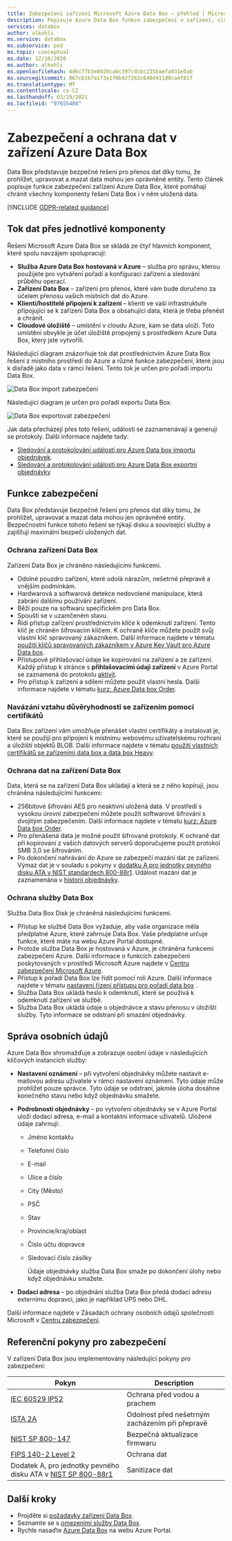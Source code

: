 ```yaml
---
title: Zabezpečení zařízení Microsoft Azure Data Box – přehled | Microsoft Docs
description: Popisuje Azure Data Box funkce zabezpečení v zařízení, službě a datech, která se nachází v Data Box.
services: databox
author: alkohli
ms.service: databox
ms.subservice: pod
ms.topic: conceptual
ms.date: 12/16/2020
ms.author: alkohli
ms.openlocfilehash: 4d6c77b3e8920cabc397cdcbc235baefa031e5ab
ms.sourcegitcommit: 867cb1b7a1f3a1f0b427282c648d411d0ca4f81f
ms.translationtype: MT
ms.contentlocale: cs-CZ
ms.lasthandoff: 03/19/2021
ms.locfileid: "97655488"
---
```

# <a name="azure-data-box-security-and-data-protection"></a>Zabezpečení a ochrana dat v zařízení Azure Data Box

Data Box představuje bezpečné řešení pro přenos dat díky tomu, že prohlížet, upravovat a mazat data mohou jen oprávněné entity. Tento článek popisuje funkce zabezpečení zařízení Azure Data Box, které pomáhají chránit všechny komponenty řešení Data Box i v něm uložená data.

[!INCLUDE [GDPR-related guidance](../../includes/gdpr-intro-sentence.md)]

## <a name="data-flow-through-components"></a>Tok dat přes jednotlivé komponenty

Řešení Microsoft Azure Data Box se skládá ze čtyř hlavních komponent, které spolu navzájem spolupracují:

- **Služba Azure Data Box hostovaná v Azure** – služba pro správu, kterou použijete pro vytváření pořadí a konfiguraci zařízení a sledování průběhu operací.
- **Zařízení Data Box** – zařízení pro přenos, které vám bude doručeno za účelem přenosu vašich místních dat do Azure.
- **Klienti/hostitelé připojení k zařízení** – klienti ve vaší infrastruktuře připojující se k zařízení Data Box a obsahující data, která je třeba přenést a chránit.
- **Cloudové úložiště** – umístění v cloudu Azure, kam se data uloží. Toto umístění obvykle je účet úložiště propojený s prostředkem Azure Data Box, který jste vytvořili.

Následující diagram znázorňuje tok dat prostřednictvím Azure Data Box řešení z místního prostředí do Azure a různé funkce zabezpečení, které jsou k disřadě jako data v rámci řešení. Tento tok je určen pro pořadí importu Data Box.

![Data Box import zabezpečení](media/data-box-security/data-box-security-import.png)

Následující diagram je určen pro pořadí exportu Data Box.

![Data Box exportovat zabezpečení](media/data-box-security/data-box-security-export.png)

Jak data přecházejí přes toto řešení, události se zaznamenávají a generují se protokoly. Další informace najdete tady:

- [Sledování a protokolování událostí pro Azure Data box importu objednávek](data-box-logs.md).
- [Sledování a protokolování událostí pro Azure Data Box exportní objednávky](data-box-export-logs.md)

## <a name="security-features"></a>Funkce zabezpečení

Data Box představuje bezpečné řešení pro přenos dat díky tomu, že prohlížet, upravovat a mazat data mohou jen oprávněné entity. Bezpečnostní funkce tohoto řešení se týkají disku a související služby a zajišťují maximální bezpečí uložených dat.

### <a name="data-box-device-protection"></a>Ochrana zařízení Data Box

Zařízení Data Box je chráněno následujícími funkcemi.

- Odolné pouzdro zařízení, které odolá nárazům, nešetrné přepravě a vnějším podmínkám. 
- Hardwarová a softwarová detekce nedovolené manipulace, která zabrání dalšímu používání zařízení.
- Běží pouze na softwaru specifickém pro Data Box.
- Spouští se v uzamčeném stavu.
- Řídí přístup zařízení prostřednictvím klíče k odemknutí zařízení. Tento klíč je chráněn šifrovacím klíčem. K ochraně klíče můžete použít svůj vlastní klíč spravovaný zákazníkem. Další informace najdete v tématu [použití klíčů spravovaných zákazníkem v Azure Key Vault pro Azure Data box](data-box-customer-managed-encryption-key-portal.md).
- Přístupové přihlašovací údaje ke kopírování na zařízení a ze zařízení. Každý přístup k stránce s **přihlašovacími údaji zařízení** v Azure Portal se zaznamená do protokolu [aktivit](data-box-logs.md#query-activity-logs-during-setup).
- Pro přístup k zařízení a sdílení můžete použít vlastní hesla. Další informace najdete v tématu [kurz: Azure Data box Order](data-box-deploy-ordered.md).

### <a name="establish-trust-with-the-device-via-certificates"></a>Navázání vztahu důvěryhodnosti se zařízením pomocí certifikátů

Data Box zařízení vám umožňuje přenášet vlastní certifikáty a instalovat je, které se použijí pro připojení k místnímu webovému uživatelskému rozhraní a úložišti objektů BLOB. Další informace najdete v tématu [použití vlastních certifikátů se zařízeními data box a data box Heavy](data-box-bring-your-own-certificates.md).

### <a name="data-box-data-protection"></a>Ochrana dat na zařízení Data Box

Data, která se na zařízení Data Box ukládají a která se z něho kopírují, jsou chráněna následujícími funkcemi:

- 256bitové šifrování AES pro neaktivní uložená data. V prostředí s vysokou úrovní zabezpečení můžete použít softwarové šifrování s dvojitým zabezpečením. Další informace najdete v tématu [kurz: Azure Data box Order](data-box-deploy-ordered.md).
- Pro přenášená data je možné použít šifrované protokoly. K ochraně dat při kopírování z vašich datových serverů doporučujeme použít protokol SMB 3,0 se šifrováním.
- Po dokončení nahrávání do Azure se zabezpečí mazání dat ze zařízení. Výmaz dat je v souladu s pokyny v [dodatku A pro jednotky pevného disku ATA v NIST standardech 800-88r1](https://nvlpubs.nist.gov/nistpubs/SpecialPublications/NIST.SP.800-88r1.pdf). Událost mazání dat je zaznamenána v [historii objednávky](data-box-logs.md#download-order-history).

### <a name="data-box-service-protection"></a>Ochrana služby Data Box

Služba Data Box Disk je chráněná následujícími funkcemi.

- Přístup ke službě Data Box vyžaduje, aby vaše organizace měla předplatné Azure, které zahrnuje Data Box. Vaše předplatné určuje funkce, které máte na webu Azure Portal dostupné.
- Protože služba Data Box je hostovaná v Azure, je chráněna funkcemi zabezpečení Azure. Další informace o funkcích zabezpečení poskytovaných v prostředí Microsoft Azure najdete v [Centru zabezpečení Microsoft Azure](https://www.microsoft.com/TrustCenter/Security/default.aspx).
- Přístup k pořadí Data Box lze řídit pomocí rolí Azure. Další informace najdete v tématu [nastavení řízení přístupu pro pořadí data box](data-box-logs.md#set-up-access-control-on-the-order) .
- Služba Data Box ukládá heslo k odemknutí, které se používá k odemknutí zařízení ve službě.
- Služba Data Box ukládá údaje o objednávce a stavu přenosu v úložišti služby. Tyto informace se odstraní při smazání objednávky.

## <a name="managing-personal-data"></a>Správa osobních údajů

Azure Data Box shromažďuje a zobrazuje osobní údaje v následujících klíčových instancích služby:

- **Nastavení oznámení** – při vytvoření objednávky můžete nastavit e-mailovou adresu uživatele v rámci nastavení oznámení. Tyto údaje může prohlížet pouze správce. Tyto údaje se odstraní, jakmile úloha dosáhne konečného stavu nebo když objednávku smažete.

- **Podrobnosti objednávky** – po vytvoření objednávky se v Azure Portal uloží dodací adresa, e-mail a kontaktní informace uživatelů. Uložené údaje zahrnují:

  - Jméno kontaktu
  - Telefonní číslo
  - E-mail
  - Ulice a číslo
  - City (Město)
  - PSČ
  - Stav
  - Provincie/kraj/oblast
  - Číslo účtu dopravce
  - Sledovací číslo zásilky

    Údaje objednávky služba Data Box smaže po dokončení úlohy nebo když objednávku smažete.

- **Dodací adresa** – po objednání služba Data Box předá dodací adresu externímu dopravci, jako je například UPS nebo DHL. 

Další informace najdete v Zásadách ochrany osobních údajů společnosti Microsoft v [Centru zabezpečení](https://www.microsoft.com/trustcenter).


## <a name="security-guidelines-reference"></a>Referenční pokyny pro zabezpečení

V zařízení Data Box jsou implementovány následující pokyny pro zabezpečení:

|Pokyn   |Description   |
|---------|---------|
|[IEC 60529 IP52](https://www.iec.ch/)    | Ochrana před vodou a prachem         |
|[ISTA 2A](https://ista.org/docs/2Aoverview.pdf)     | Odolnost před nešetrným zacházením při přepravě          |
|[NIST SP 800-147](https://nvlpubs.nist.gov/nistpubs/Legacy/SP/nistspecialpublication800-147.pdf)      | Bezpečná aktualizace firmwaru         |
|[FIPS 140-2 Level 2](https://csrc.nist.gov/csrc/media/publications/fips/140/2/final/documents/fips1402.pdf)      | Ochrana dat         |
|Dodatek A, pro jednotky pevného disku ATA v [NIST SP 800-88r1](https://nvlpubs.nist.gov/nistpubs/SpecialPublications/NIST.SP.800-88r1.pdf)      | Sanitizace dat         |

## <a name="next-steps"></a>Další kroky

- Projděte si [požadavky zařízení Data Box](data-box-system-requirements.md).
- Seznamte se s [omezeními služby Data Box](data-box-limits.md).
- Rychle nasaďte [Azure Data Box](data-box-quickstart-portal.md) na webu Azure Portal.
